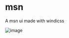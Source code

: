 # msn

A msn ui made with windicss

![image](https://user-images.githubusercontent.com/23427095/141339182-925a5e18-ddfe-4413-8e69-218078415e3e.png)
